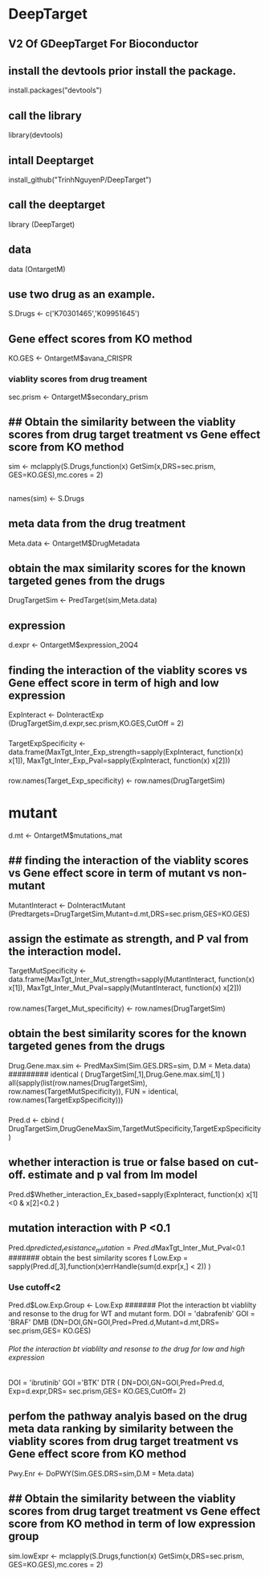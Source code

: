 # DeepTarget
## V2 Of GDeepTarget For Bioconductor
## install the devtools prior install the package.
install.packages("devtools")
## call the library
library(devtools)
## intall Deeptarget
install_github("TrinhNguyenP/DeepTarget")
## call the deeptarget
library (DeepTarget)
## data 
data (OntargetM)

## use two drug as an example.
S.Drugs <- c('K70301465','K09951645')
## Gene effect scores from KO method
KO.GES <- OntargetM$avana_CRISPR
### viablity scores from drug treament
sec.prism <- OntargetM$secondary_prism
## ## Obtain the similarity between the viablity scores from drug target treatment vs Gene effect score from KO method
sim <- mclapply(S.Drugs,function(x) GetSim(x,DRS=sec.prism, GES=KO.GES),mc.cores = 2)
##
names(sim) <- S.Drugs
## meta data from the drug treatment
Meta.data <- OntargetM$DrugMetadata
## obtain the max similarity scores for the known targeted genes from the drugs
DrugTargetSim <- PredTarget(sim,Meta.data)
## expression
d.expr <- OntargetM$expression_20Q4
## finding the interaction of the viablity scores vs Gene effect score in term of high and low expression
ExpInteract <- DoInteractExp (DrugTargetSim,d.expr,sec.prism,KO.GES,CutOff = 2)
###
TargetExpSpecificity <- data.frame(MaxTgt_Inter_Exp_strength=sapply(ExpInteract, function(x) x[1]), MaxTgt_Inter_Exp_Pval=sapply(ExpInteract, function(x) x[2]))
###
row.names(Target_Exp_specificity) <- row.names(DrugTargetSim)
# mutant 
d.mt <- OntargetM$mutations_mat
## ## finding the interaction of the viablity scores vs Gene effect score in term of mutant vs non-mutant
MutantInteract <- DoInteractMutant (Predtargets=DrugTargetSim,Mutant=d.mt,DRS=sec.prism,GES=KO.GES)
## assign the estimate as strength, and P val from the interaction model.
TargetMutSpecificity <- data.frame(MaxTgt_Inter_Mut_strength=sapply(MutantInteract, function(x) x[1]), MaxTgt_Inter_Mut_Pval=sapply(MutantInteract, function(x) x[2]))
#####
row.names(Target_Mut_specificity) <- row.names(DrugTargetSim)
## obtain the best similarity scores for the known targeted genes from the drugs
Drug.Gene.max.sim <- PredMaxSim(Sim.GES.DRS=sim, D.M = Meta.data)
#########
identical ( DrugTargetSim[,1],Drug.Gene.max.sim[,1] )
all(sapply(list(row.names(DrugTargetSim),
                row.names(TargetMutSpecificity)), FUN = identical, row.names(TargetExpSpecificity)))
 #####
 Pred.d <- cbind ( DrugTargetSim,DrugGeneMaxSim,TargetMutSpecificity,TargetExpSpecificity)
## whether interaction is true or false based on cut-off. estimate and p val from lm model
Pred.d$Whether_interaction_Ex_based=sapply(ExpInteract, function(x) x[1]<0 & x[2]<0.2 )
## mutation interaction with P <0.1
Pred.d$predicted_resistance_mutation = Pred.d$MaxTgt_Inter_Mut_Pval<0.1
####### obtain the best similarity scores f
Low.Exp = sapply(Pred.d[,3],function(x)errHandle(sum(d.expr[x,] < 2)) )
### Use cutoff<2
Pred.d$Low.Exp.Group <- Low.Exp
####### Plot the interaction bt viablilty and resonse to the drug for WT and mutant form.
DOI = 'dabrafenib'
GOI = 'BRAF'
DMB (DN=DOI,GN=GOI,Pred=Pred.d,Mutant=d.mt,DRS= sec.prism,GES= KO.GES)
###### Plot the interaction bt viablilty and resonse to the drug for low and high expression
DOI = 'ibrutinib'
GOI ='BTK'
DTR ( DN=DOI,GN=GOI,Pred=Pred.d, Exp=d.expr,DRS= sec.prism,GES= KO.GES,CutOff= 2)
## perfom the pathway analyis based on the drug meta data ranking by similarity between the viablity scores from drug target treatment vs Gene effect score from KO method 
Pwy.Enr <- DoPWY(Sim.GES.DRS=sim,D.M = Meta.data)
### 
## ## Obtain the similarity between the viablity scores from drug target treatment vs Gene effect score from KO method in term of low expression group
sim.lowExpr <- mclapply(S.Drugs,function(x) GetSim(x,DRS=sec.prism, GES=KO.GES),mc.cores = 2)
##

